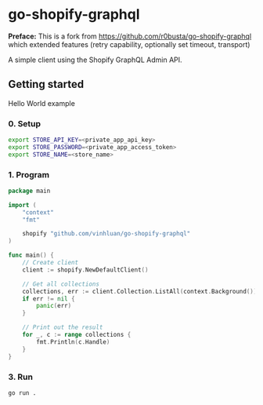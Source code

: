 # go-shopify-graphql

**Preface:** This is a fork from https://github.com/r0busta/go-shopify-graphql which extended features (retry capability, optionally set timeout, transport)

A simple client using the Shopify GraphQL Admin API.

## Getting started

Hello World example

### 0. Setup

```bash
export STORE_API_KEY=<private_app_api_key>
export STORE_PASSWORD=<private_app_access_token>
export STORE_NAME=<store_name>
```

### 1. Program

```go
package main

import (
	"context"
	"fmt"

	shopify "github.com/vinhluan/go-shopify-graphql"
)

func main() {
	// Create client
	client := shopify.NewDefaultClient()

	// Get all collections
	collections, err := client.Collection.ListAll(context.Background())
	if err != nil {
		panic(err)
	}

	// Print out the result
	for _, c := range collections {
		fmt.Println(c.Handle)
	}
}
```

### 3. Run

```bash
go run .
```
